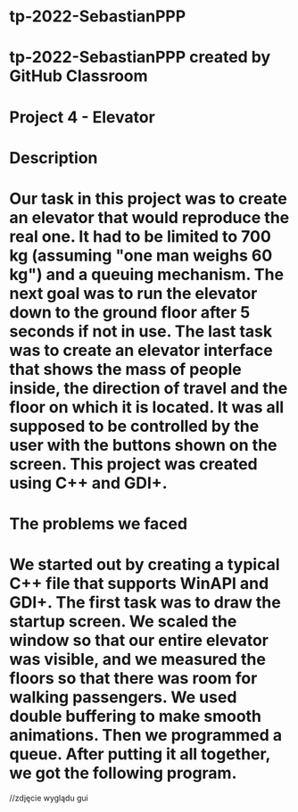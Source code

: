 # tp-2022-SebastianPPP
tp-2022-SebastianPPP created by GitHub Classroom
====================
Project 4 - Elevator
====================
Description
===========
Our task in this project was to create an elevator that would reproduce the real one. It had to be limited to 700 kg (assuming "one man weighs 60 kg") and a queuing mechanism. The next goal was to run the elevator down to the ground floor after 5 seconds if not in use. The last task was to create an elevator interface that shows the mass of people inside, the direction of travel and the floor on which it is located. It was all supposed to be controlled by the user with the buttons shown on the screen. 
This project was created using C++ and GDI+.
=====================
The problems we faced
=====================
We started out by creating a typical C++ file that supports WinAPI and GDI+.
The first task was to draw the startup screen. We scaled the window so that our entire elevator was visible, and we measured the floors so that there was room for walking passengers. We used double buffering to make smooth animations. Then we programmed a queue. 
After putting it all together, we got the following program.
============================================================
//zdjęcie wyglądu gui
